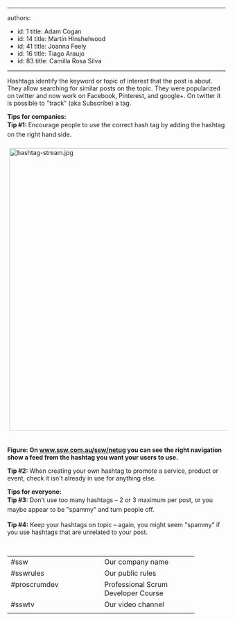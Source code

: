 

---
authors:
  - id: 1
    title: Adam Cogan
  - id: 14
    title: Martin Hinshelwood
  - id: 41
    title: Joanna Feely
  - id: 16
    title: Tiago Araujo
  - id: 83
    title: Camilla Rosa Silva
---




<span class='intro'> Hashtags identify the keyword&#160;or&#160;topic&#160;of&#160;interest&#160;that the post is about. They allow searching&#160;for&#160;similar posts on the topic. They were popularized on twitter and now work on&#160;Facebook, Pinterest, and google+. On twitter it is possible to &quot;track&quot; (aka Subscribe)&#160;a tag.&#160;  </span>

<p></p><p><strong>Tips for companies&#58;<br></strong><strong style="line-height&#58;1.6;">Tip #1&#58; </strong><span style="line-height&#58;1.6;">Encourage people to use the correct hash tag by adding the hashtag on the right hand side.</span></p><p><img src="/Communication/RulesToBetterSocialNetworking/PublishingImages/hashtag-stream.jpg" alt="hashtag-stream.jpg" style="margin&#58;5px;width&#58;650px;" />&#160;</p><p><strong>Figure&#58; On </strong><a href="http&#58;//www.ssw.com.au/ssw/netug"><strong>www.ssw.com.au/ssw/netug</strong></a><strong>&#160;you can see the right navigation show a feed from the hashtag you want your users to use.</strong></p><p><strong>Tip&#160;#2&#58; </strong>When creating your​​​ own hashtag to promote a service, product or event, check it isn't already in use for anything else.&#160;<br></p><p><strong>Tips for everyone&#58;&#160;<br></strong><strong style="line-height&#58;1.6;">Tip #3&#58; </strong><span style="line-height&#58;1.6;">Don't use too ma</span><span style="line-height&#58;1.6;">ny hashtags – 2 or 3 maximum per post, or you maybe appear to be &quot;spammy&quot; and turn </span><span style="line-height&#58;1.6;">people off.</span></p><p><strong>Tip #4&#58;</strong> Keep your hashtags on topic – again, you might seem &quot;spammy&quot; if you use hashtags that are unrelated to your post.</p><br>
<font class="ms-rteCustom-SSWTable" size="+0"><table cellspacing="0" cellpadding="2" width="400" border="0"><tbody><tr><td valign="top" width="200">#ssw</td>
<td valign="top" width="200">Our company name</td></tr>
<tr><td valign="top" width="200">#sswrules</td>
<td valign="top" width="200">Our public rules</td></tr>
<tr><td valign="top" width="200">#proscrumdev</td>
<td valign="top" width="200">Professional Scrum Developer Course</td></tr>
<tr><td valign="top" width="200">#sswtv</td>
<td valign="top" width="200">Our video channel</td></tr>
<tr><td valign="top" width="200"></td>
<td valign="top" width="200"></td></tr></tbody></table></font>



